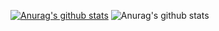 [![Anurag's github stats](https://github-readme-stats.vercel.app/api?username=xiaoxigua-1)](https://github.com/anuraghazra/github-readme-stats)
![Anurag's github stats](https://github-readme-stats.vercel.app/api?username=xiaoxigua-1&show_icons=true&theme=radical)

